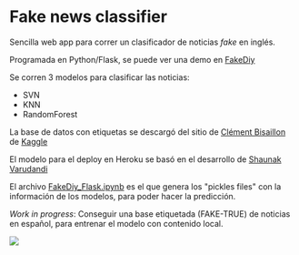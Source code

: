 # Fake news classifier

Sencilla web app para correr un clasificador de noticias _fake_ en inglés.

Programada en Python/Flask, se puede ver una demo en [FakeDiy](https://fakediy.herokuapp.com/)

Se corren 3 modelos para clasificar las noticias:

- SVN
- KNN
- RandomForest

La base de datos con etiquetas se descargó del sitio de  [Clément Bisaillon](https://www.kaggle.com/clmentbisaillon/fake-and-real-news-dataset?select=Fake.csv) de [Kaggle](https://www.kaggle.com/)

El modelo para el deploy en Heroku se basó en el desarrollo de [Shaunak Varudandi](https://towardsdatascience.com/fake-news-classifier-to-tackle-covid-19-disinformation-ii-116ed2eb44e4)

El archivo [FakeDiy_Flask.ipynb](https://github.com/matog/FakeDiyClassifier-Flask/blob/main/FakeDiy_Flask.ipynb) es el que genera los "pickles files" con la información de los modelos, para poder hacer la predicción.

_Work in progress_: Conseguir una base etiquetada (FAKE-TRUE) de noticias en español, para entrenar el modelo con contenido local.

![](/img/fake.png)
